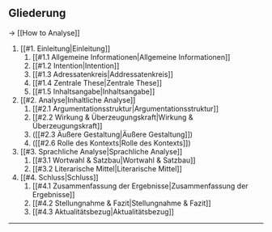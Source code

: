 ## Gliederung

→ [[How to Analyse]]

1. [[#1. Einleitung|Einleitung]]
	1. [[#1.1 Allgemeine Informationen|Allgemeine Informationen]]
	2. [[#1.2 Intention|Intention]]
	3. [[#1.3 Adressatenkreis|Addressatenkreis]]
	4. [[#1.4 Zentrale These|Zentrale These]]
	5. [[#1.5 Inhaltsangabe|Inhaltsangabe]]
2. [[#2. Analyse|Inhaltliche Analyse]]
	1. [[#2.1 Argumentationsstruktur|Argumentationsstruktur]] 
	2. [[#2.2 Wirkung & Überzeugungskraft|Wirkung & Überzeugungskraft]]
	3. ([[#2.3 Äußere Gestaltung|Äußere Gestaltung]])
	4. ([[#2.6 Rolle des Kontexts|Rolle des Kontexts]])
3. [[#3. Sprachliche Analyse|Sprachliche Analyse]]
	1. [[#3.1 Wortwahl & Satzbau|Wortwahl & Satzbau]]
	2. [[#3.2 Literarische Mittel|Literarische Mittel]]
4. [[#4. Schluss|Schluss]]
	1. [[#4.1 Zusammenfassung der Ergebnisse|Zusammenfassung der Ergebnisse]]
	2. [[#4.2 Stellungnahme & Fazit|Stellungnahme & Fazit]]
	3. [[#4.3 Aktualitätsbezug|Aktualitätsbezug]]

- - -
